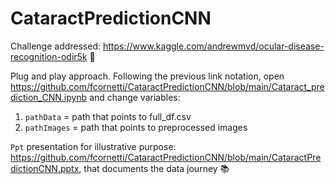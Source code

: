 # CataractPredictionCNN

Challenge addressed: https://www.kaggle.com/andrewmvd/ocular-disease-recognition-odir5k :eyes:

Plug and play approach.
Following the previous link notation, open https://github.com/fcornetti/CataractPredictionCNN/blob/main/Cataract_prediction_CNN.ipynb and change variables:
1. `pathData` = path that points to full_df.csv
2.  `pathImages` = path that points to preprocessed images

`Ppt` presentation for illustrative purpose: https://github.com/fcornetti/CataractPredictionCNN/blob/main/CataractPredictionCNN.pptx, that documents the data journey :books:
